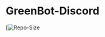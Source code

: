 # GreenBot-Discord
[![Repo-Size](https://img.shields.io/github/repo-size/GreenScreen410/GreenBot-Discord?style=for-the-badge)
